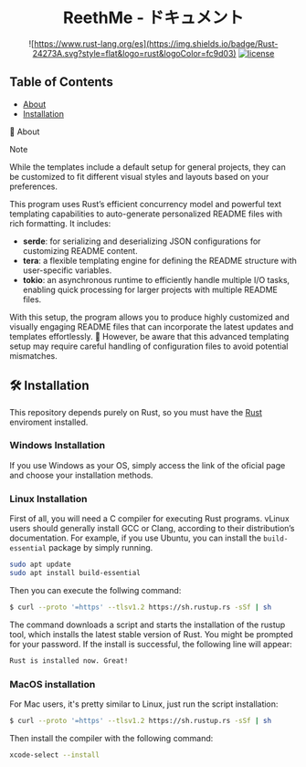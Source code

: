 
<h1 align="center">ReethMe - ドキュメント</h1>


<!-- Badges section -->
<div align="center">

![https://www.rust-lang.org/es](https://img.shields.io/badge/Rust-24273A.svg?style=flat&logo=rust&logoColor=fc9d03) 
[![license](https://img.shields.io/pypi/l/supervision)](https://github.com/roboflow/supervision/blob/main/LICENSE.md)

</div>
<!-- Badges section end -->


## Table of Contents
- [About](#-about)
- [Installation](#-installation)


📖 About
> [!NOTE]  
>  While the templates include a default setup for general projects, they can be customized to fit different visual styles and layouts based on your preferences.

This program uses Rust’s efficient concurrency model and powerful text templating capabilities to auto-generate personalized README files with rich formatting. It includes:

- **serde**: for serializing and deserializing JSON configurations for customizing README content.
- **tera**: a flexible templating engine for defining the README structure with user-specific variables.
- **tokio**: an asynchronous runtime to efficiently handle multiple I/O tasks, enabling quick processing for larger projects with multiple README files.

With this setup, the program allows you to produce highly customized and visually engaging README files that can incorporate the latest updates and templates effortlessly. 🚨 However, be aware that this advanced templating setup may require careful handling of configuration files to avoid potential mismatches.

## 🛠️ Installation

This repository depends purely on Rust, so you must have the [Rust](https://www.rust-lang.org/tools/install) enviroment installed.

### Windows Installation
If you use Windows as your OS, simply access the link of the oficial page and choose your installation methods.

### Linux Installation
First of all, you will need a C compiler for executing Rust programs. 
vLinux users should generally install GCC or Clang, according to their distribution’s documentation. For example, if you use Ubuntu, you can install the `build-essential` package by simply running.
```bash
sudo apt update
sudo apt install build-essential
```

Then you can execute the follwing command:

```bash
$ curl --proto '=https' --tlsv1.2 https://sh.rustup.rs -sSf | sh
```

The command downloads a script and starts the installation of the rustup tool, which installs the latest stable version of Rust. You might be prompted for your password. If the install is successful, the following line will appear:

```bash
Rust is installed now. Great!
```

### MacOS installation

For Mac users, it's pretty similar to Linux, just run the script installation:
```bash
$ curl --proto '=https' --tlsv1.2 https://sh.rustup.rs -sSf | sh
```

Then install the compiler with the following command:

```bash
xcode-select --install
```
